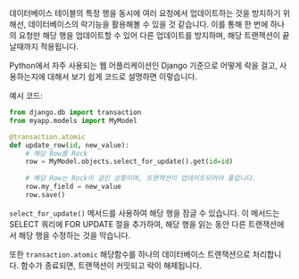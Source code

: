 데이터베이스 테이블의 특정 행을 동시에 여러 요청에서 업데이트하는 것을 방지하기 위해선, 데이터베이스의 락기능을 활용해볼 수 있을 것 같습니다. 이를 통해 한 번에 하나의 요청만 해당 행을 업데이트할 수 있어 다른 업데이트를 방지하며, 해당 트랜잭션이 끝날때까지 적용됩니다.

Python에서 자주 사용되는 웹 어플리케이션인 Django 기준으로 어떻게 락을 걸고, 사용하는지에 대해서 보기 쉽게 코드로 설명하면 이렇습니다.

예시 코드:

```python
from django.db import transaction
from myapp.models import MyModel

@transaction.atomic
def update_row(id, new_value):
    # 해당 Row를 Rock
    row = MyModel.objects.select_for_update().get(id=id)
    
    # 해당 Row는 Rock이 걸린 상황이며, 트랜잭션이 업데이트되어야 풀립니다.
    row.my_field = new_value
    row.save()
```
 `select_for_update()` 메서드를 사용하여 해당 행을 잠글 수 있습니다. 이 메서드는 SELECT 쿼리에 FOR UPDATE 절을 추가하여, 해당 행을 읽는 동안 다른 트랜잭션에서 해당 행을 수정하는 것을 막습니다.

또한 `transaction.atomic` 해당함수를 하나의 데이터베이스 트랜잭션으로 처리합니다. 함수가 종료되면, 트랜잭션이 커밋되고 락이 해제됩니다.
